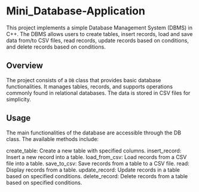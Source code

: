 # Mini_Database-Application

This project implements a simple Database Management System (DBMS) in C++. The DBMS allows users to create tables, insert records, load and save data from/to CSV files, read records, update records based on conditions, and delete records based on conditions.

## Overview

The project consists of a `DB` class that provides basic database functionalities. It manages tables, records, and supports operations commonly found in relational databases. The data is stored in CSV files for simplicity.

## Usage

The main functionalities of the database are accessible through the DB class. The available methods include:

create_table: Create a new table with specified columns.
insert_record: Insert a new record into a table.
load_from_csv: Load records from a CSV file into a table.
save_to_csv: Save records from a table to a CSV file.
read: Display records from a table.
update_record: Update records in a table based on specified conditions.
delete_record: Delete records from a table based on specified conditions.
